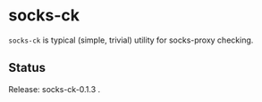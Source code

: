 socks-ck
=======

``socks-ck`` is typical (simple, trivial) utility for socks-proxy checking.


Status
------

Release: socks-ck-0.1.3 .
